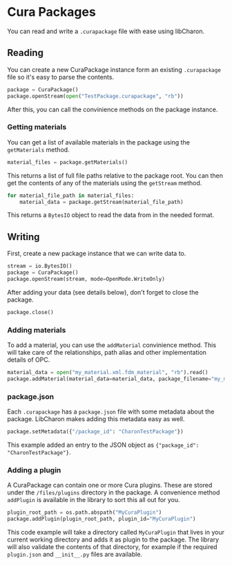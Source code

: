 # Cura Packages
You can read and write a `.curapackage` file with ease using libCharon.

## Reading
You can create a new CuraPackage instance form an existing `.curapackage` file so it's easy to parse the contents.

```python
package = CuraPackage()
package.openStream(open("TestPackage.curapackage", "rb"))
```

After this, you can call the convinience methods on the package instance.

### Getting materials
You can get a list of available materials in the package using the `getMaterials` method.

```python
material_files = package.getMaterials()
```

This returns a list of full file paths relative to the package root.
You can then get the contents of any of the materials using the `getStream` method.

```python
for material_file_path in material_files:
    material_data = package.getStream(material_file_path)
```

This returns a `BytesIO` object to read the data from in the needed format.

## Writing
First, create a new package instance that we can write data to.

```python
stream = io.BytesIO()
package = CuraPackage()
package.openStream(stream, mode=OpenMode.WriteOnly)
```

After adding your data (see details below), don't forget to close the package.

```python
package.close()
```

### Adding materials
To add a material, you can use the `addMaterial` convinience method.
This will take care of the relationships, path alias and other implementation details of OPC.

```python
material_data = open("my_material.xml.fdm_material", "rb").read()
package.addMaterial(material_data=material_data, package_filename="my_material.xml.fdm_material")
```

### package.json
Each `.curapackage` has a `package.json` file with some metadata about the package.
LibCharon makes adding this metadata easy as well.

```python
package.setMetadata({"/package_id": "CharonTestPackage"})
```

This example added an entry to the JSON object as `{"package_id": "CharonTestPackage"}`.

### Adding a plugin
A CuraPackage can contain one or more Cura plugins. These are stored under the `/files/plugins` directory in the package.
A convenience method `addPlugin` is available in the library to sort this all out for you.

```python
plugin_root_path = os.path.abspath("MyCuraPlugin")
package.addPlugin(plugin_root_path, plugin_id="MyCuraPlugin")
```

This code example will take a directory called `MyCuraPlugin` that lives in your current working directory and adds it as plugin to the package.
The library will also validate the contents of that directory, for example if the required `plugin.json` and `__init__.py` files are available.

